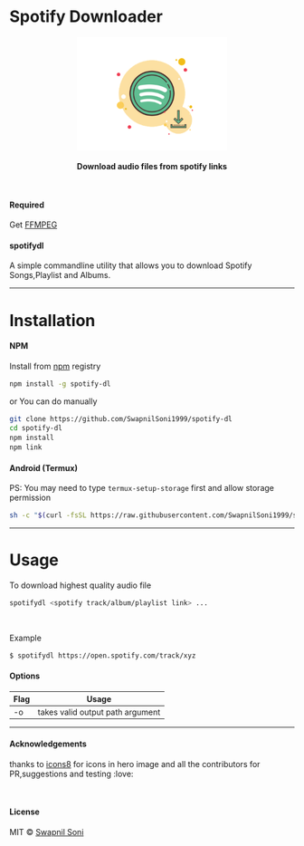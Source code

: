 # Spotify Downloader 
<p align="center">
  <img src="./hero.png" height="200px"/>
  <br><br>
  <b>Download audio files from spotify links</b>
  <br>
</p>

&nbsp;

#### Required
Get [FFMPEG](https://ffmpeg.org/download.html)

#### spotifydl

A simple commandline utility that allows you to download Spotify Songs,Playlist and Albums.

<hr>

# Installation

#### NPM

Install from [npm](https://www.npmjs.com/package/spotify-dl) registry

```sh
npm install -g spotify-dl
```
or You can do manually
```sh
git clone https://github.com/SwapnilSoni1999/spotify-dl
cd spotify-dl
npm install
npm link
```

#### Android (Termux)
PS: You may need to type `termux-setup-storage` first and allow storage permission
```sh
sh -c "$(curl -fsSL https://raw.githubusercontent.com/SwapnilSoni1999/spotify-dl/master/tools/termux.sh)"
```

<hr>

# Usage

To download highest quality audio file
```sh
spotifydl <spotify track/album/playlist link> ...
```

&nbsp;

Example
```sh
$ spotifydl https://open.spotify.com/track/xyz

```

#### Options
| Flag | Usage | 
| ------ | ------ | 
| -o | takes valid output path argument | 

<hr>

#### Acknowledgements

thanks to [icons8](https://icons8.com) for icons in hero image
and all the contributors for PR,suggestions and testing :love:

&nbsp;

#### License

MIT © [Swapnil Soni](https://github.com/SwapnilSoni1999)
